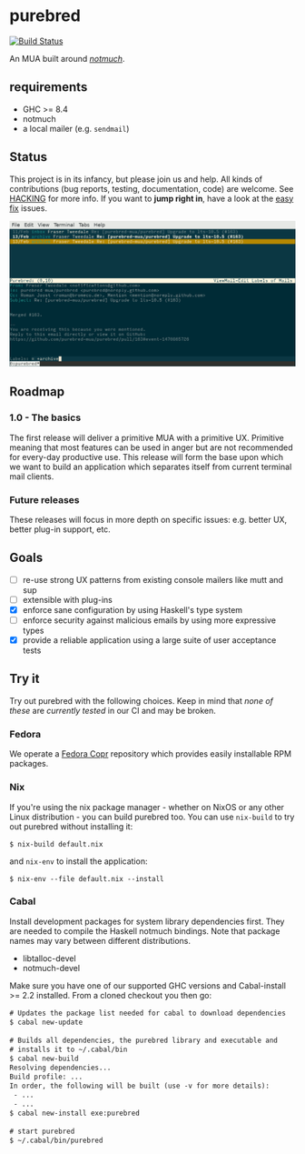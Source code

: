 # purebred

[![Build Status](https://travis-ci.org/purebred-mua/purebred.svg?branch=master)](https://travis-ci.org/purebred-mua/purebred)

An MUA built around [*notmuch*](https://notmuchmail.org/).

## requirements

- GHC >= 8.4
- notmuch
- a local mailer (e.g. ``sendmail``)

## Status

This project is in its infancy, but please join us and help.  All
kinds of contributions (bug reports, testing, documentation, code)
are welcome.  See [HACKING](HACKING) for more info. If you want to **jump right
in**, have a look at the [easy
fix](https://github.com/purebred-mua/purebred/issues?q=is%3Aopen+is%3Aissue+label%3Aeasyfix)
issues.

![](screenshot.png)

## Roadmap

### 1.0 - The basics

The first release will deliver a primitive MUA with a primitive UX.
Primitive meaning that most features can be used in anger but are not
recommended for every-day productive use. This release will form the
base upon which we want to build an application which separates itself
from current terminal mail clients.

### Future releases

These releases will focus in more depth on specific issues: e.g. better
UX, better plug-in support, etc.

## Goals

- [ ] re-use strong UX patterns from existing console mailers like mutt and sup
- [ ] extensible with plug-ins
- [x] enforce sane configuration by using Haskell's type system
- [ ] enforce security against malicious emails by using more expressive types
- [x] provide a reliable application using a large suite of user acceptance tests

## Try it

Try out purebred with the following choices. Keep in mind that *none of these* are
*currently tested* in our CI and may be broken.

### Fedora

We operate a
[Fedora Copr](https://copr.fedorainfracloud.org/coprs/romanofski/purebred/)
repository which provides easily installable RPM packages.

### Nix

If you're using the nix package manager - whether on NixOS or any other Linux distribution - you can build purebred too.
You can use `nix-build` to try out purebred without installing it:

```
$ nix-build default.nix
```

and `nix-env` to install the application:

```
$ nix-env --file default.nix --install
```

### Cabal

Install development packages for system library dependencies
first. They are needed to compile the Haskell notmuch
bindings. Note that package names may vary between different distributions.

* libtalloc-devel
* notmuch-devel

Make sure you have one of our supported GHC versions and
Cabal-install >= 2.2 installed. From a cloned checkout you then go:

```
# Updates the package list needed for cabal to download dependencies
$ cabal new-update

# Builds all dependencies, the purebred library and executable and
# installs it to ~/.cabal/bin
$ cabal new-build
Resolving dependencies...
Build profile: ...
In order, the following will be built (use -v for more details):
 - ...
 - ...
$ cabal new-install exe:purebred

# start purebred
$ ~/.cabal/bin/purebred
```